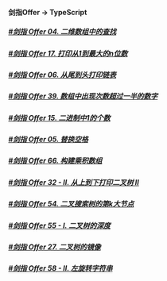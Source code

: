 #### 剑指Offer -> TypeScript

##### [#剑指 Offer 04. 二维数组中的查找](./04.md) 
##### [#剑指 Offer 17. 打印从1到最大的n位数](./17.md) 
##### [#剑指 Offer 06. 从尾到头打印链表](./06.md) 
##### [#剑指 Offer 39. 数组中出现次数超过一半的数字](./39.md) 
##### [#剑指 Offer 15. 二进制中1的个数](./15.md) 
##### [#剑指 Offer 05. 替换空格](./05.md) 
##### [#剑指 Offer 66. 构建乘积数组](./66.md) 
##### [#剑指 Offer 32 - II. 从上到下打印二叉树 II](./32.md) 
##### [#剑指 Offer 54. 二叉搜索树的第k大节点](./54.md) 
##### [#剑指 Offer 55 - I. 二叉树的深度](./55.md) 
##### [#剑指 Offer 27. 二叉树的镜像](./27.md) 
##### [#剑指 Offer 58 - II. 左旋转字符串](./58.md) 